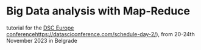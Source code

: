 # Big Data analysis with Map-Reduce 
tutorial for the [DSC Europe conference](https://datasciconference.com/schedule-day-2/)https://datasciconference.com/schedule-day-2/), from 20-24th November 2023 in Belgrade  
